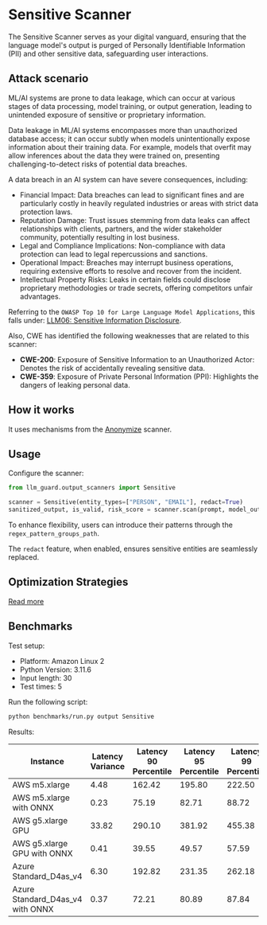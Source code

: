 # Sensitive Scanner

The Sensitive Scanner serves as your digital vanguard, ensuring that the language model's output is purged of Personally
Identifiable Information (PII) and other sensitive data, safeguarding user interactions.

## Attack scenario

ML/AI systems are prone to data leakage, which can occur at various stages of data processing, model training, or output generation, leading to unintended exposure of sensitive or proprietary information.

Data leakage in ML/AI systems encompasses more than unauthorized database access; it can occur subtly when models unintentionally expose information about their training data. For example, models that overfit may allow inferences about the data they were trained on, presenting challenging-to-detect risks of potential data breaches.

A data breach in an AI system can have severe consequences, including:

- Financial Impact: Data breaches can lead to significant fines and are particularly costly in heavily regulated industries or areas with strict data protection laws.
- Reputation Damage: Trust issues stemming from data leaks can affect relationships with clients, partners, and the wider stakeholder community, potentially resulting in lost business.
- Legal and Compliance Implications: Non-compliance with data protection can lead to legal repercussions and sanctions.
- Operational Impact: Breaches may interrupt business operations, requiring extensive efforts to resolve and recover from the incident.
- Intellectual Property Risks: Leaks in certain fields could disclose proprietary methodologies or trade secrets, offering competitors unfair advantages.

Referring to the `OWASP Top 10 for Large Language Model Applications`, this falls under: [LLM06: Sensitive Information Disclosure](https://owasp.org/www-project-top-10-for-large-language-model-applications/).

Also, CWE has identified the following weaknesses that are related to this scanner:

- **CWE-200**: Exposure of Sensitive Information to an Unauthorized Actor: Denotes the risk of accidentally revealing sensitive data.
- **CWE-359**: Exposure of Private Personal Information (PPI): Highlights the dangers of leaking personal data.

## How it works

It uses mechanisms from the [Anonymize](../input_scanners/anonymize.md) scanner.

## Usage

Configure the scanner:

```python
from llm_guard.output_scanners import Sensitive

scanner = Sensitive(entity_types=["PERSON", "EMAIL"], redact=True)
sanitized_output, is_valid, risk_score = scanner.scan(prompt, model_output)
```

To enhance flexibility, users can introduce their patterns through the `regex_pattern_groups_path`.

The `redact` feature, when enabled, ensures sensitive entities are seamlessly replaced.

## Optimization Strategies

[Read more](../usage/optimization.md)

## Benchmarks

Test setup:

- Platform: Amazon Linux 2
- Python Version: 3.11.6
- Input length: 30
- Test times: 5

Run the following script:

```sh
python benchmarks/run.py output Sensitive
```

Results:

| Instance                         | Latency Variance | Latency 90 Percentile | Latency 95 Percentile | Latency 99 Percentile | Average Latency (ms) | QPS     |
|----------------------------------|------------------|-----------------------|-----------------------|-----------------------|----------------------|---------|
| AWS m5.xlarge                    | 4.48             | 162.42                | 195.80                | 222.50                | 95.26                | 314.91  |
| AWS m5.xlarge with ONNX          | 0.23             | 75.19                 | 82.71                 | 88.72                 | 59.75                | 502.10  |
| AWS g5.xlarge GPU                | 33.82            | 290.10                | 381.92                | 455.38                | 105.93               | 283.20  |
| AWS g5.xlarge GPU with ONNX      | 0.41             | 39.55                 | 49.57                 | 57.59                 | 18.88                | 1589.04 |
| Azure Standard_D4as_v4           | 6.30             | 192.82                | 231.35                | 262.18                | 111.32               | 269.49  |
| Azure Standard_D4as_v4 with ONNX | 0.37             | 72.21                 | 80.89                 | 87.84                 | 51.49                | 582.65  |
